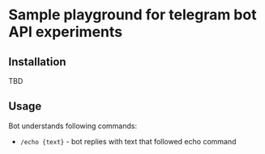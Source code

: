 # Sample playground for telegram bot API experiments

## Installation

TBD

## Usage
Bot understands following commands:
 - `/echo {text}` - bot replies with text that followed echo command
